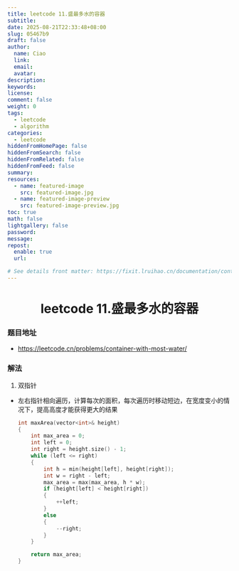 ```yaml
---
title: leetcode 11.盛最多水的容器
subtitle:
date: 2025-08-21T22:33:48+08:00
slug: 05467b9
draft: false
author:
  name: Ciao
  link:
  email:
  avatar:
description:
keywords:
license:
comment: false
weight: 0
tags:
  - leetcode
  - algorithm
categories:
  - leetcode
hiddenFromHomePage: false
hiddenFromSearch: false
hiddenFromRelated: false
hiddenFromFeed: false
summary:
resources:
  - name: featured-image
    src: featured-image.jpg
  - name: featured-image-preview
    src: featured-image-preview.jpg
toc: true
math: false
lightgallery: false
password:
message:
repost:
  enable: true
  url:

# See details front matter: https://fixit.lruihao.cn/documentation/content-management/introduction/#front-matter
---
```


<!--more-->

<h1 align="center">leetcode 11.盛最多水的容器</h1>

### 题目地址
  * https://leetcode.cn/problems/container-with-most-water/

### 解法
  1. 双指针
  * 左右指针相向遍历，计算每次的面积，每次遍历时移动短边，在宽度变小的情况下，提高高度才能获得更大的结果
    ```C++
    int maxArea(vector<int>& height) 
    {
        int max_area = 0;
        int left = 0;
        int right = height.size() - 1;
        while (left <= right)
        {
            int h = min(height[left], height[right]);
            int w = right - left;
            max_area = max(max_area, h * w);
            if (height[left] < height[right])
            {
                ++left;
            }
            else
            {
                --right;
            }
        }

        return max_area;
    }
    ```
